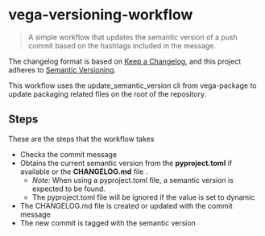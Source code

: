 # vega-versioning-workflow
> A simple workflow that updates the semantic version of a push commit based on the hashtags included in the message.

The changelog format is based on [Keep a Changelog](https://keepachangelog.com/en/1.1.0/),
and this project adheres to [Semantic Versioning](https://semver.org/spec/v2.0.0.html).

This workflow uses the update_semantic_version cli from vega-package to update packaging related files on the root of 
the repository.

## Steps
These are the steps that the workflow takes

* Checks the commit message
* Obtains the current semantic version from the **pyproject.toml** if available or the **CHANGELOG.md** file .
  * *Note:* When using a pyproject.toml file, a semantic version is expected to be found. 
  * The pyproject.toml file will be ignored if the value is set to dynamic
* The CHANGELOG.md file is created or updated with the commit message
* The new commit is tagged with the semantic version